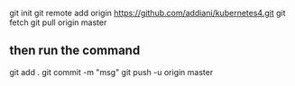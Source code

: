  git init 
 git remote add origin https://github.com/addiani/kubernetes4.git
 git fetch
 git pull origin master
## then run the command 
 git add .
 git commit -m "msg"
 git push -u origin master
 
